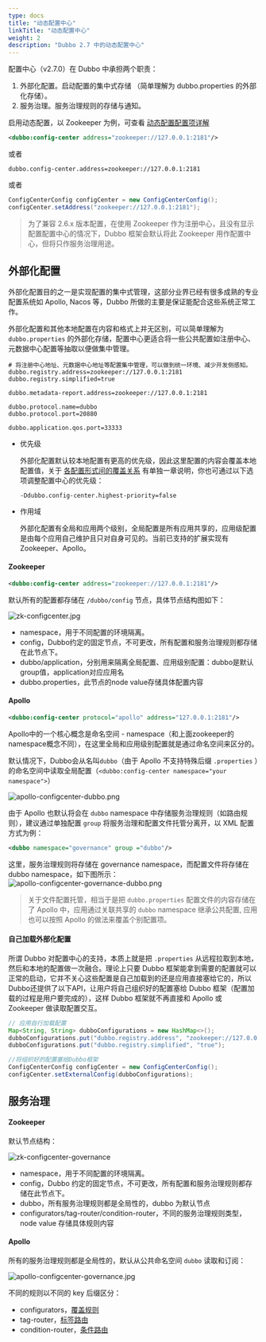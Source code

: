 ```yaml
---
type: docs
title: "动态配置中心"
linkTitle: "动态配置中心"
weight: 2
description: "Dubbo 2.7 中的动态配置中心"
---
```


配置中心（v2.7.0）在 Dubbo 中承担两个职责：

1. 外部化配置。启动配置的集中式存储 （简单理解为 dubbo.properties 的外部化存储）。
2. 服务治理。服务治理规则的存储与通知。

启用动态配置，以 Zookeeper 为例，可查看 [动态配置配置项详解](../../references/xml/dubbo-config-center)

```xml
<dubbo:config-center address="zookeeper://127.0.0.1:2181"/>
```

或者

```properties
dubbo.config-center.address=zookeeper://127.0.0.1:2181
```

或者

```java
ConfigCenterConfig configCenter = new ConfigCenterConfig();
configCenter.setAddress("zookeeper://127.0.0.1:2181");
```

> 为了兼容 2.6.x 版本配置，在使用 Zookeeper 作为注册中心，且没有显示配置配置中心的情况下，Dubbo 框架会默认将此 Zookeeper 用作配置中心，但将只作服务治理用途。

## 外部化配置

外部化配置目的之一是实现配置的集中式管理，这部分业界已经有很多成熟的专业配置系统如 Apollo, Nacos 等，Dubbo 所做的主要是保证能配合这些系统正常工作。

外部化配置和其他本地配置在内容和格式上并无区别，可以简单理解为 `dubbo.properties` 的外部化存储，配置中心更适合将一些公共配置如注册中心、元数据中心配置等抽取以便做集中管理。

```properties
# 将注册中心地址、元数据中心地址等配置集中管理，可以做到统一环境、减少开发侧感知。
dubbo.registry.address=zookeeper://127.0.0.1:2181
dubbo.registry.simplified=true

dubbo.metadata-report.address=zookeeper://127.0.0.1:2181

dubbo.protocol.name=dubbo
dubbo.protocol.port=20880

dubbo.application.qos.port=33333
```

- 优先级

    外部化配置默认较本地配置有更高的优先级，因此这里配置的内容会覆盖本地配置值，关于 [各配置形式间的覆盖关系](../configuration-load-process) 有单独一章说明，你也可通过以下选项调整配置中心的优先级：

    ```properties
    -Ddubbo.config-center.highest-priority=false
    ```

- 作用域

    外部化配置有全局和应用两个级别，全局配置是所有应用共享的，应用级配置是由每个应用自己维护且只对自身可见的。当前已支持的扩展实现有Zookeeper、Apollo。


#### Zookeeper

```xml
<dubbo:config-center address="zookeeper://127.0.0.1:2181"/>
```

默认所有的配置都存储在 `/dubbo/config` 节点，具体节点结构图如下：

![zk-configcenter.jpg](/imgs/user/zk-configcenter.jpg)

- namespace，用于不同配置的环境隔离。
- config，Dubbo约定的固定节点，不可更改，所有配置和服务治理规则都存储在此节点下。
- dubbo/application，分别用来隔离全局配置、应用级别配置：dubbo是默认group值，application对应应用名
- dubbo.properties，此节点的node value存储具体配置内容



#### Apollo

```xml
<dubbo:config-center protocol="apollo" address="127.0.0.1:2181"/>
```

Apollo中的一个核心概念是命名空间 - namespace（和上面zookeeper的namespace概念不同），在这里全局和应用级别配置就是通过命名空间来区分的。

默认情况下，Dubbo会从名叫`dubbo`（由于 Apollo 不支持特殊后缀 `.properties` ）的命名空间中读取全局配置（`<dubbo:config-center namespace="your namespace">`）

![apollo-configcenter-dubbo.png](/imgs/user/apollo-configcenter-dubbo.png)

由于 Apollo 也默认将会在 `dubbo` namespace 中存储服务治理规则（如路由规则），建议通过单独配置 `group` 将服务治理和配置文件托管分离开，以 XML 配置方式为例：
```xml
<dubbo namespace="governance" group ="dubbo"/>
```
这里，服务治理规则将存储在 governance namespace，而配置文件将存储在 dubbo namespace，如下图所示：
![apollo-configcenter-governance-dubbo.png](/imgs/user/apollo-configcenter-governance-dubbo.png)

> 关于文件配置托管，相当于是把 `dubbo.properties` 配置文件的内容存储在了 Apollo 中，应用通过关联共享的 `dubbo` namespace 继承公共配置,
>  应用也可以按照 Apollo 的做法来覆盖个别配置项。


#### 自己加载外部化配置

所谓 Dubbo 对配置中心的支持，本质上就是把 `.properties` 从远程拉取到本地，然后和本地的配置做一次融合。理论上只要 Dubbo 框架能拿到需要的配置就可以正常的启动，它并不关心这些配置是自己加载到的还是应用直接塞给它的，所以Dubbo还提供了以下API，让用户将自己组织好的配置塞给 Dubbo 框架（配置加载的过程是用户要完成的），这样 Dubbo 框架就不再直接和 Apollo 或 Zookeeper 做读取配置交互。

```java
// 应用自行加载配置
Map<String, String> dubboConfigurations = new HashMap<>();
dubboConfigurations.put("dubbo.registry.address", "zookeeper://127.0.0.1:2181");
dubboConfigurations.put("dubbo.registry.simplified", "true");

//将组织好的配置塞给Dubbo框架
ConfigCenterConfig configCenter = new ConfigCenterConfig();
configCenter.setExternalConfig(dubboConfigurations);
```



## 服务治理

#### Zookeeper

默认节点结构：

![zk-configcenter-governance](/imgs/user/zk-configcenter-governance.jpg)

- namespace，用于不同配置的环境隔离。
- config，Dubbo 约定的固定节点，不可更改，所有配置和服务治理规则都存储在此节点下。
- dubbo，所有服务治理规则都是全局性的，dubbo 为默认节点
- configurators/tag-router/condition-router，不同的服务治理规则类型，node value 存储具体规则内容



#### Apollo

所有的服务治理规则都是全局性的，默认从公共命名空间 `dubbo` 读取和订阅：

![apollo-configcenter-governance.jpg](/imgs/user/apollo-configcenter-governance.jpg)

不同的规则以不同的 key 后缀区分：

- configurators，[覆盖规则](../../examples/config-rule)
- tag-router，[标签路由](../../examples/routing-rule)
- condition-router，[条件路由](../../examples/routing-rule)